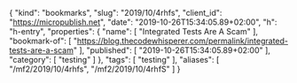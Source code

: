 {
  "kind": "bookmarks",
  "slug": "2019/10/4rhfs",
  "client_id": "https://micropublish.net",
  "date": "2019-10-26T15:34:05.89+02:00",
  "h": "h-entry",
  "properties": {
    "name": [
      "Integrated Tests Are A Scam"
    ],
    "bookmark-of": [
      "https://blog.thecodewhisperer.com/permalink/integrated-tests-are-a-scam"
    ],
    "published": [
      "2019-10-26T15:34:05.89+02:00"
    ],
    "category": [
      "testing"
    ]
  },
  "tags": [
    "testing"
  ],
  "aliases": [
    "/mf2/2019/10/4rhfs",
    "/mf2/2019/10/4rhfS"
  ]
}
